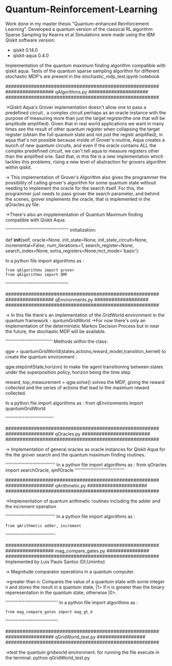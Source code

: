 # Quantum-Reinforcement-Learning

Work done in my master thesis "Quantum-enhanced Reinforcement Learning". Developed a quantum version of the classical RL algorithm Sparse Sampling by Kearns et.al
Simulations were made using the IBM Qiskit software version:
  - qiskit 0.14.0
  - qiskit-aqua 0.4.0

Implementation of the quantum maximum finding algorithm compatible with qiskit aqua.
Tests of the quantum sparse sampling algorithm for different stochastic MDP's are present in the stochastic_mdp_test.ipynb notebook

######################################################
################# qAlgorithms.py #####################
######################################################

->Qiskit Aqua's Grover implementation doesn't allow one to pass a predefined circuit , a complex circuit perhaps as an oracle instance with the purpose of measuring more than just the target register(the one that will be amplitude amplified). Given that in real world applications we want in many times see the result of other quantum register when collapsing the target register (obtain the full quantum state and not just the registr amplified), in aqua that's not possible because inside of Grover's routine, Aqua creates a bunch of new quantum circuits, and even if the oracle contains ALL the complex predefined circuit, we can't tell aqua to measure registers other than the amplified one. 
Said that, in this file is a new implementation which tackles this problems, rising a new level of abstraction for grovers algorithm within qiskit.

-> This implementation of Grover's Algorithm also gives the programmer the possibility of calling grover's algorithm for some quantum state without needing to implement the oracle for the search itself. For this, the programmer just needs to pass grover the search parameter, and behind the scenes, grover implements the oracle, that is implemented in the qOracles.py file.

->There's also an impplementation of Quantum Maximum finding compatible with Qiskit Aqua.

'''''''''''''''''''''''''''''''''''''''''''''''
initialization:

def __init__(self, oracle=None, init_state=None, init_state_circuit=None,
				 incremental=False, num_iterations=1, search_register=None, search_index=None, extra_registers=None,mct_mode='basic'):

In a python file import algorithms as :

	from qAlgorithms import grover
	from qAlgorithms import QMF
'''''''''''''''''''''''''''''''''''''''''''''''

######################################################
################# qEnvironments.py ###################
######################################################

-> In this file there's an implementation of the GridWorld environment in the quantum framework - quntumGridWorld
->For now there's only an implementation of the deterministic Markov Decision Process but in near the future, the stochastic MDP will be available.

'''''''''''''''''''''''''''''''''''
Methods within the class:

qgw = quantumGridWorld(states,actions,reward_model,transition_kernel) to create the quantum environment .

qgw.step(initState,horizon) to make the agent transitioning between states under the superposition policy, horizon being the time step.

reward, top_measurement = qgw.solve() solves the MDP, giving the reward collected and the series of actions that lead to the maximum reward collected.

In a python file import algorithms as :
	from qEnvironments import quantumGridWorld

''''''''''''''''''''''''''''''''''''

######################################################
################# qOracles.py ########################
######################################################

-> Implementation of general oracles as oracle instances for Qiskit Aqua for the the grover search and the quantum maximum finding routines.

'''''''''''''''''''''''''''''''''''''
In a python file import algorithms as :
	from qOracles import searchOracle, qmfOracle
'''''''''''''''''''''''''''''''''''''

######################################################
################# qArithmetic.py #####################
######################################################

->Implementation of quantum arithmetic routines including the adder and the increment operation

'''''''''''''''''''''''''''''''''''''
In a python file import algorithms as :

	from qArithmetic adder, increment
'''''''''''''''''''''''''''''''''''''

######################################################
################# mag_compare_gates.py ###############
######################################################
	Implemented by Luis Paulo Santos (DI,Uminho)
			
-> Magnitude comparator operations in a quantum computer.

->greater than n:
Compares the value of a quantum state with some integer n and stores the result in a quantum state, |1> if n is greater than the binary reperesentation in the quantum state, otherwise |0>.

'''''''''''''''''''''''''''''''''''''''
In a python file import algorithms as :

	from mag_compare_gates import mag_gt_k
'''''''''''''''''''''''''''''''''''''''

######################################################
################# qGridWorld_test.py #################
######################################################

->test the quantum gridworld environment. for running the file execute in the terminal:
python qGridWorld_test.py



